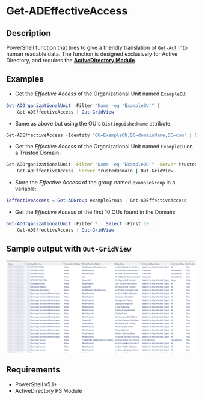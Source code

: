 # Get-ADEffectiveAccess

## Description

PowerShell function that tries to give a friendly translation of [`Get-Acl`](https://docs.microsoft.com/en-us/powershell/module/microsoft.powershell.security/get-acl?view=powershell-7.2) into human readable data. The function is designed exclusively for Active Directory, and requires the [__ActiveDirectory Module__](https://docs.microsoft.com/en-us/powershell/module/activedirectory/?view=windowsserver2022-ps).

## Examples


- Get the _Effective Access_ of the Organizational Unit named `ExampleOU`:

```powershell
Get-ADOrganizationalUnit -Filter "Name -eq 'ExampleOU'" |
    Get-ADEffectiveAccess | Out-GridView
```

- Same as above but using the OU's `DistinguishedName` attribute:

```powershell
Get-ADEffectiveAccess -Identity 'OU=ExampleOU,DC=domainName,DC=com' | Out-GridView
```

- Get the _Effective Access_ of the Organizational Unit named `ExampleOU` on a Trusted Domain:

```sh
Get-ADOrganizationalUnit -Filter "Name -eq 'ExampleOU'" -Server trustedDomain |
    Get-ADEffectiveAccess -Server trustedDomain | Out-GridView
```

- Store the _Effective Access_ of the group named `exampleGroup` in a variable:

```powershell
$effectiveAccess = Get-ADGroup exampleGroup | Get-ADEffectiveAccess
```

- Get the _Effective Access_ of the first 10 OUs found in the Domain:

```powershell
Get-ADOrganizationalUnit -Filter * | Select -First 10 |
    Get-ADEffectiveAccess | Out-GridView
```

## Sample output with `Out-GridView`

![exampleoutput](/Screenshot/effectiveAccess.png?raw=true)

## Requirements

- PowerShell v5.1+
- ActiveDirectory PS Module